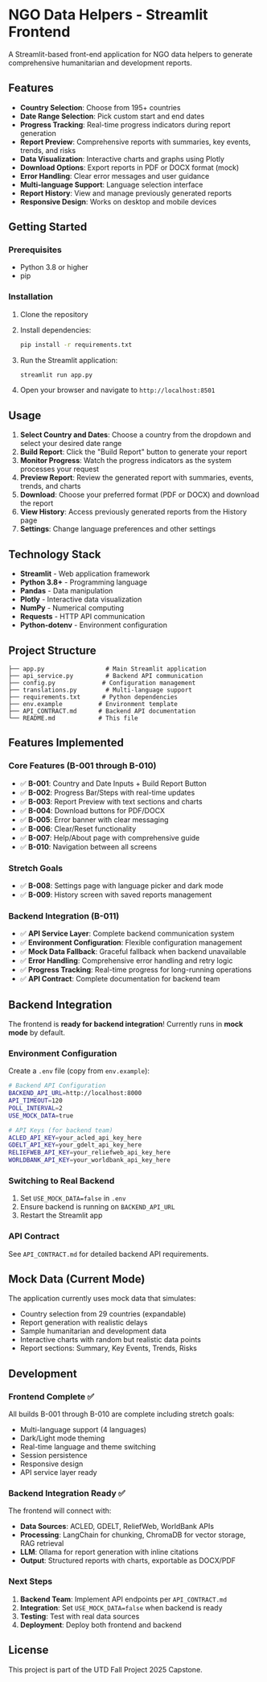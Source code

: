 # NGO Data Helpers - Streamlit Frontend

A Streamlit-based front-end application for NGO data helpers to generate comprehensive humanitarian and development reports.

## Features

- **Country Selection**: Choose from 195+ countries
- **Date Range Selection**: Pick custom start and end dates
- **Progress Tracking**: Real-time progress indicators during report generation
- **Report Preview**: Comprehensive reports with summaries, key events, trends, and risks
- **Data Visualization**: Interactive charts and graphs using Plotly
- **Download Options**: Export reports in PDF or DOCX format (mock)
- **Error Handling**: Clear error messages and user guidance
- **Multi-language Support**: Language selection interface
- **Report History**: View and manage previously generated reports
- **Responsive Design**: Works on desktop and mobile devices

## Getting Started

### Prerequisites

- Python 3.8 or higher
- pip

### Installation

1. Clone the repository
2. Install dependencies:
   ```bash
   pip install -r requirements.txt
   ```

3. Run the Streamlit application:
   ```bash
   streamlit run app.py
   ```

4. Open your browser and navigate to `http://localhost:8501`

## Usage

1. **Select Country and Dates**: Choose a country from the dropdown and select your desired date range
2. **Build Report**: Click the "Build Report" button to generate your report
3. **Monitor Progress**: Watch the progress indicators as the system processes your request
4. **Preview Report**: Review the generated report with summaries, events, trends, and charts
5. **Download**: Choose your preferred format (PDF or DOCX) and download the report
6. **View History**: Access previously generated reports from the History page
7. **Settings**: Change language preferences and other settings

## Technology Stack

- **Streamlit** - Web application framework
- **Python 3.8+** - Programming language
- **Pandas** - Data manipulation
- **Plotly** - Interactive data visualization
- **NumPy** - Numerical computing
- **Requests** - HTTP API communication
- **Python-dotenv** - Environment configuration

## Project Structure

```
├── app.py                 # Main Streamlit application
├── api_service.py         # Backend API communication
├── config.py             # Configuration management
├── translations.py        # Multi-language support
├── requirements.txt      # Python dependencies
├── env.example          # Environment template
├── API_CONTRACT.md      # Backend API documentation
└── README.md            # This file
```

## Features Implemented

### Core Features (B-001 through B-010)
- ✅ **B-001**: Country and Date Inputs + Build Report Button
- ✅ **B-002**: Progress Bar/Steps with real-time updates
- ✅ **B-003**: Report Preview with text sections and charts
- ✅ **B-004**: Download buttons for PDF/DOCX
- ✅ **B-005**: Error banner with clear messaging
- ✅ **B-006**: Clear/Reset functionality
- ✅ **B-007**: Help/About page with comprehensive guide
- ✅ **B-010**: Navigation between all screens

### Stretch Goals
- ✅ **B-008**: Settings page with language picker and dark mode
- ✅ **B-009**: History screen with saved reports management

### Backend Integration (B-011)
- ✅ **API Service Layer**: Complete backend communication system
- ✅ **Environment Configuration**: Flexible configuration management
- ✅ **Mock Data Fallback**: Graceful fallback when backend unavailable
- ✅ **Error Handling**: Comprehensive error handling and retry logic
- ✅ **Progress Tracking**: Real-time progress for long-running operations
- ✅ **API Contract**: Complete documentation for backend team

## Backend Integration

The frontend is **ready for backend integration**! Currently runs in **mock mode** by default.

### Environment Configuration

Create a `.env` file (copy from `env.example`):
```bash
# Backend API Configuration
BACKEND_API_URL=http://localhost:8000
API_TIMEOUT=120
POLL_INTERVAL=2
USE_MOCK_DATA=true

# API Keys (for backend team)
ACLED_API_KEY=your_acled_api_key_here
GDELT_API_KEY=your_gdelt_api_key_here
RELIEFWEB_API_KEY=your_reliefweb_api_key_here
WORLDBANK_API_KEY=your_worldbank_api_key_here
```

### Switching to Real Backend

1. Set `USE_MOCK_DATA=false` in `.env`
2. Ensure backend is running on `BACKEND_API_URL`
3. Restart the Streamlit app

### API Contract

See `API_CONTRACT.md` for detailed backend API requirements.

## Mock Data (Current Mode)

The application currently uses mock data that simulates:
- Country selection from 29 countries (expandable)
- Report generation with realistic delays
- Sample humanitarian and development data
- Interactive charts with random but realistic data points
- Report sections: Summary, Key Events, Trends, Risks

## Development

### Frontend Complete ✅
All builds B-001 through B-010 are complete including stretch goals:
- Multi-language support (4 languages)
- Dark/Light mode theming
- Real-time language and theme switching
- Session persistence
- Responsive design
- API service layer ready

### Backend Integration Ready ✅
The frontend will connect with:
- **Data Sources**: ACLED, GDELT, ReliefWeb, WorldBank APIs
- **Processing**: LangChain for chunking, ChromaDB for vector storage, RAG retrieval
- **LLM**: Ollama for report generation with inline citations
- **Output**: Structured reports with charts, exportable as DOCX/PDF

### Next Steps
1. **Backend Team**: Implement API endpoints per `API_CONTRACT.md`
2. **Integration**: Set `USE_MOCK_DATA=false` when backend is ready
3. **Testing**: Test with real data sources
4. **Deployment**: Deploy both frontend and backend

## License

This project is part of the UTD Fall Project 2025 Capstone.